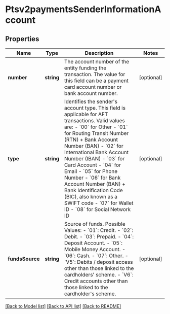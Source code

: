 # Ptsv2paymentsSenderInformationAccount

## Properties
Name | Type | Description | Notes
------------ | ------------- | ------------- | -------------
**number** | **string** | The account number of the entity funding the transaction. The value for this field can be a payment card account number or bank account number. | [optional] 
**type** | **string** | Identifies the sender&#39;s account type. This field is applicable for AFT transactions.  Valid values are:   - &#x60;00&#x60; for Other   - &#x60;01&#x60; for Routing Transit Number (RTN) + Bank Account Number (BAN)   - &#x60;02&#x60; for International Bank Account Number (IBAN)   - &#x60;03&#x60; for Card Account   - &#x60;04&#x60; for Email   - &#x60;05&#x60; for Phone Number   - &#x60;06&#x60; for Bank Account Number (BAN) + Bank Identification Code (BIC), also known as a SWIFT code   - &#x60;07&#x60; for Wallet ID   - &#x60;08&#x60; for Social Network ID | [optional] 
**fundsSource** | **string** | Source of funds. Possible Values:  - &#x60;01&#x60;: Credit.  - &#x60;02&#x60;: Debit.  - &#x60;03&#x60;: Prepaid.  - &#x60;04&#x60;: Deposit Account.  - &#x60;05&#x60;: Mobile Money Account.  - &#x60;06&#x60;: Cash.  - &#x60;07&#x60;: Other.  - &#x60;V5&#x60;: Debits / deposit access other than those linked to the cardholders&#39; scheme.  - &#x60;V6&#x60;: Credit accounts other than those linked to the cardholder&#39;s scheme. | [optional] 

[[Back to Model list]](../README.md#documentation-for-models) [[Back to API list]](../README.md#documentation-for-api-endpoints) [[Back to README]](../README.md)


